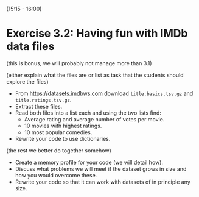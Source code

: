 (15:15 - 16:00)


# Exercise 3.2: Having fun with IMDb data files

(this is bonus, we will probably not manage more than 3.1)

(either explain what the files are or list as task that the students should explore the files)

- From https://datasets.imdbws.com download `title.basics.tsv.gz` and `title.ratings.tsv.gz`.
- Extract these files.
- Read both files into a list each and using the two lists find:
   - Average rating and average number of votes per movie.
   - 10 movies with highest ratings.
   - 10 most popular comedies.
- Rewrite your code to use dictionaries.

(the rest we better do together somehow)

- Create a memory profile for your code (we will detail how).
- Discuss what problems we will meet if the dataset grows in size and how you would overcome these.
- Rewrite your code so that it can work with datasets of in principle any size.
